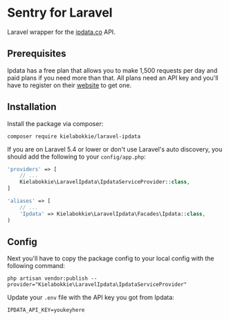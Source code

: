 # Sentry for Laravel

Laravel wrapper for the [ipdata.co](https://ipdata.co) API.

## Prerequisites

Ipdata has a free plan that allows you to make 1,500 requests per day and paid plans if you need more than that. All plans need an API key and you'll have to register on their [website](https://ipdata.co/pricing.html) to get one.

## Installation

Install the package via composer:

    composer require kielabokkie/laravel-ipdata

If you are on Laravel 5.4 or lower or don't use Laravel's auto discovery, you should add the following to your `config/app.php`:

```php
'providers' => [
    // ...
    Kielabokkie\LaravelIpdata\IpdataServiceProvider::class,
]

'aliases' => [
    // ...
    'Ipdata' => Kielabokkie\LaravelIpdata\Facades\Ipdata::class,
)
```

## Config

Next you'll have to copy the package config to your local config with the following command:

```shell
php artisan vendor:publish --provider="Kielabokkie\LaravelIpdata\IpdataServiceProvider"
```

Update your `.env` file with the API key you got from Ipdata:

```
IPDATA_API_KEY=youkeyhere
```
